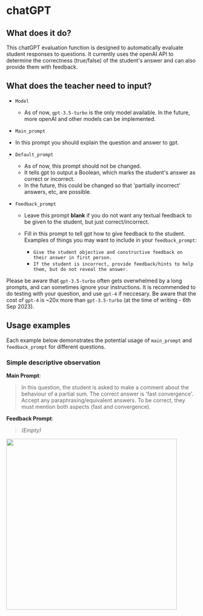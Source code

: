 # chatGPT

## What does it do?
This chatGPT evaluation function is designed to automatically evaluate student responses to questions. It currently uses the openAI API to determine the correctness (true/false) of the student's answer and can also provide them with feedback.


## What does the teacher need to input?
- `Model`
  
    - As of now, `gpt-3.5-turbo` is the only model available. In the future, more openAI and other models can be implemented.
-  `Main_prompt`
  
  - In this prompt you should explain the question and answer to gpt.
    
-  `Default_prompt`

    - As of now, this prompt should not be changed.
    - It tells gpt to output a Boolean, which marks the student's answer as correct or incorrect.
    - In the future, this could be changed so that 'partially incorrect' answers, etc, are possible.
-  `Feedback_prompt`
  
    - Leave this prompt **blank** if you do not want any textual feedback to be given to the student, but just correct/incorrect.
    - Fill in this prompt to tell gpt how to give feedback to the student. Examples of things you may want to include in your `feedback_prompt`:
      
        - `Give the student objective and constructive feedback on their answer in first person.`
        - `If the student is incorrect, provide feedback/hints to help them, but do not reveal the answer.`
   
Please be aware that `gpt-3.5-turbo` often gets overwhelmed by a long prompts, and can sometimes ignore your instructions. It is recommended to do testing with your question, and use `gpt-4` if neccesary. Be aware that the cost of `gpt-4` is ~20x more than `gpt-3.5-turbo` (at the time of writing - 6th Sep 2023).


## Usage examples
Each example below demonstrates the potential usage of `main_prompt` and `feedback_prompt` for different questions.

### Simple descriptive observation
**Main Prompt**:
> In this question, the student is asked to make a comment about the behaviour of a partial sum. The correct answer is 'fast convergence'. Accept any paraphrasing/equivalent answers. To be correct, they must mention both aspects (fast and convergence).

**Feedback Prompt**:
> *(Empty)*

<img src="https://github.com/lambda-feedback/chatGPT/assets/138524447/af083bff-fade-4186-89aa-bc0b7f48ce0d" width="450">

